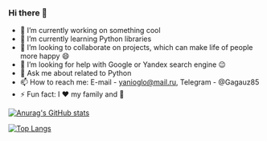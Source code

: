 ### Hi there 👋

<!--
**yanioglo/yanioglo** is a ✨ _special_ ✨ repository because its `README.md` (this file) appears on your GitHub profile.

Here are some ideas to get you started:
-->

- 🔭 I’m currently working on something cool
- 🌱 I’m currently learning Python libraries
- 👯 I’m looking to collaborate on projects, which can make life of people more happy 😄
- 🤔 I’m looking for help with Google or Yandex search engine 😉
- 💬 Ask me about related to Python
- 📫 How to reach me: E-mail - <yanioglo@mail.ru>, Telegram - @Gagauz85
- ⚡ Fun fact: I ❤️ my family and 🏓

[![Anurag's GitHub stats](https://github-readme-stats.vercel.app/api?username=yanioglo&theme=cobalt&show_icons=true)](https://github.com/anuraghazra/github-readme-stats)

[![Top Langs](https://github-readme-stats.vercel.app/api/top-langs/?username=yanioglo)](https://github.com/anuraghazra/github-readme-stats)
